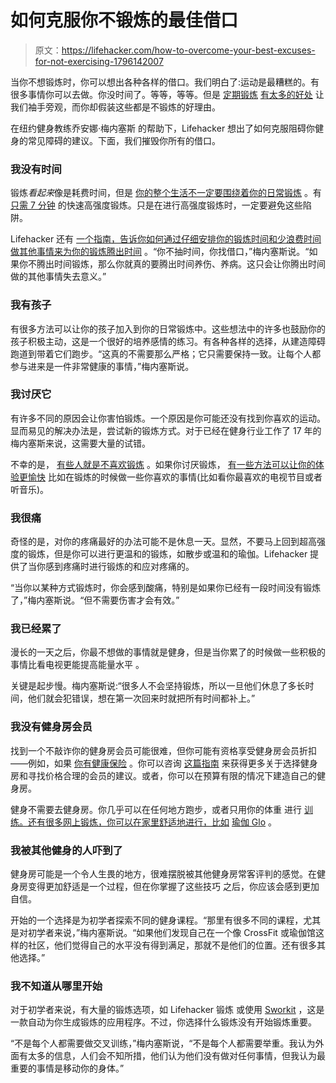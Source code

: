 # 如何克服你不锻炼的最佳借口

> 原文：<https://lifehacker.com/how-to-overcome-your-best-excuses-for-not-exercising-1796142007>

当你不想锻炼时，你可以想出各种各样的借口。我们明白了:运动是最糟糕的。有很多事情你可以去做。你没时间了。等等，等等。但是 [定期锻炼](http://lifehacker.com/top-10-reasons-to-exercise-regularly-besides-losing-we-1473616982#_ga=2.207665552.303451680.1497830696-1887250931.1497314809) [有太多的好处](http://lifehacker.com/top-10-reasons-to-exercise-regularly-besides-losing-we-1473616982#_ga=2.58139683.84002738.1497881598-1559755781.1494965787) 让我们袖手旁观，而你却假装这些都是不锻炼的好理由。



在纽约健身教练乔安娜·梅内塞斯 的帮助下，Lifehacker 想出了如何克服阻碍你健身的常见障碍的建议。下面，我们摧毁你所有的借口。

### 我没有时间

锻炼*看起来*像是耗费时间，但是 [你的整个生活不一定要围绕着你的日常锻炼](http://vitals.lifehacker.com/you-dont-need-to-spend-hours-in-the-gym-to-lose-weight-1699058686#_ga=2.258958339.84002738.1497881598-1559755781.1494965787) 。有 [只需 7 分钟](http://lifehacker.com/this-7-minute-research-based-workout-exercises-your-wh-498676327) 的快速高强度锻炼。只是在进行高强度锻炼时，一定要避免这些陷阱。

Lifehacker 还有 [一个指南，告诉你如何通过仔细安排你的锻炼时间和少浪费时间做其他事情来为你的锻炼腾出时间](http://vitals.lifehacker.com/how-to-find-time-to-exercise-when-your-schedule-is-alre-1791027899#_ga=2.95299989.84002738.1497881598-1559755781.1494965787) 。“你不抽时间，你找借口，”梅内塞斯说。“如果你不腾出时间锻炼，那么你就真的要腾出时间养伤、养病。这只会让你腾出时间做的其他事情失去意义。”

### 我有孩子

有很多方法可以让你的孩子加入到你的日常锻炼中。这些想法中的许多也鼓励你的孩子积极主动，这是一个很好的培养感情的练习。有各种各样的选择，从建造障碍跑道到带着它们跑步。“这真的不需要那么严格；它只需要保持一致。让每个人都参与进来是一件非常健康的事情，”梅内塞斯说。

### 我讨厌它

有许多不同的原因会让你害怕锻炼。一个原因是你可能还没有找到你喜欢的运动。显而易见的解决办法是，尝试新的锻炼方式。对于已经在健身行业工作了 17 年的梅内塞斯来说，这需要大量的试错。

不幸的是， [有些人就是不喜欢锻炼](http://vitals.lifehacker.com/how-to-finally-start-working-out-even-if-you-hate-it-1729593891) 。如果你讨厌锻炼， [有一些方法可以让你的体验更愉快](http://vitals.lifehacker.com/you-might-never-love-exercise-but-do-it-anyway-1709747876) 比如在锻炼的时候做一些你喜欢的事情(比如看你最喜欢的电视节目或者听音乐)。

### 我很痛

奇怪的是，对你的疼痛最好的办法可能不是休息一天。显然，不要马上回到超高强度的锻炼，但是你可以进行更温和的锻炼，如散步或温和的瑜伽。Lifehacker 提供了当你感到疼痛时进行锻炼的和应对疼痛的。

“当你以某种方式锻炼时，你会感到酸痛，特别是如果你已经有一段时间没有锻炼了，”梅内塞斯说。“但不需要伤害才会有效。”

### 我已经累了

漫长的一天之后，你最不想做的事情就是健身，但是当你累了的时候做一些积极的事情比看电视更能提高能量水平 。

关键是起步慢。梅内塞斯说:“很多人不会坚持锻炼，所以一旦他们休息了多长时间，他们就会犯错误，想在第一次回来时就把所有时间都补上。”

### 我没有健身房会员

找到一个不敲诈你的健身房会员可能很难，但你可能有资格享受健身房会员折扣——例如，如果 [你有健康保险](http://lifehacker.com/get-discounts-or-reimbursements-on-the-gym-with-your-he-1348458299) 。你可以咨询 [这篇指南](http://vitals.lifehacker.com/how-to-join-a-gym-without-getting-ripped-off-1750883238) 来获得更多关于选择健身房和寻找价格合理的会员的建议。或者，你可以在预算有限的情况下建造自己的健身房。

健身不需要去健身房。你几乎可以在任何地方跑步，或者只用你的体重 进行 [训练。还有很多网上锻炼，你可以在家里舒适地进行，比如](http://lifehacker.com/how-to-get-a-complete-workout-with-nothing-but-your-bod-5839197) [瑜伽 Glo](https://www.yogaglo.com) 。

### 我被其他健身的人吓到了

健身房可能是一个令人生畏的地方，很难摆脱被其他健身房常客评判的感觉。在健身房变得更加舒适是一个过程，但在你掌握了这些技巧 之后，你应该会感到更加自信。

开始的一个选择是为初学者探索不同的健身课程。“那里有很多不同的课程，尤其是对初学者来说，”梅内塞斯说。“如果他们发现自己在一个像 CrossFit 或瑜伽馆这样的社区，他们觉得自己的水平没有得到满足，那就不是他们的位置。还有很多其他选择。”

### 我不知道从哪里开始

对于初学者来说，有大量的锻炼选项，如 Lifehacker 锻炼 或使用 [Sworkit](http://lifehacker.com/sworkit-generates-random-workouts-for-any-timeframe-wh-5912857) ，这是一款自动为你生成锻炼的应用程序。不过，你选择什么锻炼没有开始锻炼重要。

“不是每个人都需要做交叉训练，”梅内塞斯说，“不是每个人都需要举重。我认为外面有太多的信息，人们会不知所措，他们认为他们没有做对任何事情，但我认为最重要的事情是移动你的身体。”